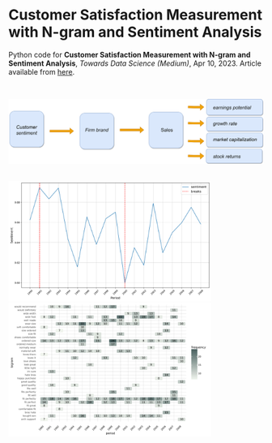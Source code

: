 # Customer Satisfaction Measurement with N-gram and Sentiment Analysis
Python code for **Customer Satisfaction Measurement with N-gram and Sentiment Analysis**, *Towards Data Science (Medium)*, Apr 10, 2023.
Article available from [here](https://towardsdatascience.com/customer-satisfaction-measurement-with-n-gram-and-sentiment-analysis-547e291c13a6?sk=62f9decb619744c96c49735ff09653c3).


</br>

<p float="left">

  <img src="customer_satisfaction_medium.png" width="600" />
  </br>
</p>


<p float="left">
  </br>
  <img src="sentiment-fig.png" width="400" />
  </br>
  <img src="arabica-fig.png" width="400" />
</p>

